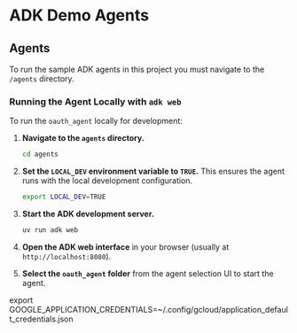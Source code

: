 # ADK Demo Agents

## Agents

To run the sample ADK agents in this project you must navigate to the `/agents` directory.

### Running the Agent Locally with `adk web`

To run the `oauth_agent` locally for development:

1.  **Navigate to the `agents` directory.**
    ```bash
    cd agents
    ```

2.  **Set the `LOCAL_DEV` environment variable to `TRUE`.** This ensures the agent runs with the local development configuration.
    ```bash
    export LOCAL_DEV=TRUE
    ```

3.  **Start the ADK development server.**
    ```bash
    uv run adk web
    ```

4.  **Open the ADK web interface** in your browser (usually at `http://localhost:8080`).

5.  **Select the `oauth_agent` folder** from the agent selection UI to start the agent.




export GOOGLE_APPLICATION_CREDENTIALS=~/.config/gcloud/application_default_credentials.json